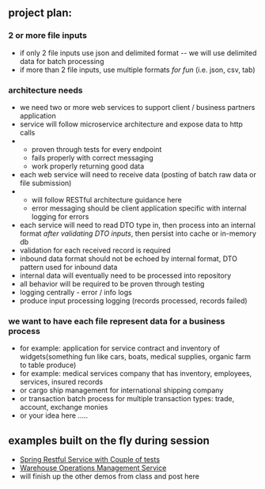 ## project plan:

### 2 or more file inputs
- if only 2 file inputs use json and delimited format
-- we will use delimited data for batch processing
- if more than 2 file inputs, use multiple formats *for fun* (i.e. json, csv, tab)

### architecture needs
- we need two or more web services to support client / business partners application
- service will follow microservice architecture and expose data to http calls
- - proven through tests for every endpoint
  - fails properly with correct messaging
  - work properly returning good data
- each web service will need to receive data (posting of batch raw data or file submission)
- - will follow RESTful architecture guidance here
  - error messaging should be client application specific with internal logging for errors
- each service will need to read DTO type in, then process into an internal format *after validating DTO inputs*, then persist into cache or in-memory db
- validation for each received record is required
- inbound data format should not be echoed by internal format, DTO pattern used for inbound data
- internal data will eventually need to be processed into repository
- all behavior will be required to be proven through testing
- logging centrally - error / info logs
- produce input processing logging (records processed, records failed)






### we want to have each file represent data for a business process
- for example: application for service contract and inventory of widgets(something fun like cars, boats, medical supplies, organic farm to table produce)
- for example: medical services company that has inventory, employees, services, insured records
- or cargo ship management for international shipping company
- or transaction batch process for multiple transaction types: trade, account, exchange monies
- or your idea here .....

## examples built on the fly during session
- [Spring Restful Service with Couple of tests](https://github.com/beachedcoder/2025_14_10_demo_restful_spring)
- [Warehouse Operations Management Service](https://github.com/beachedcoder/2025_14_10_demo_wareops.git)
-  will finish up the other demos from class and post here
  
